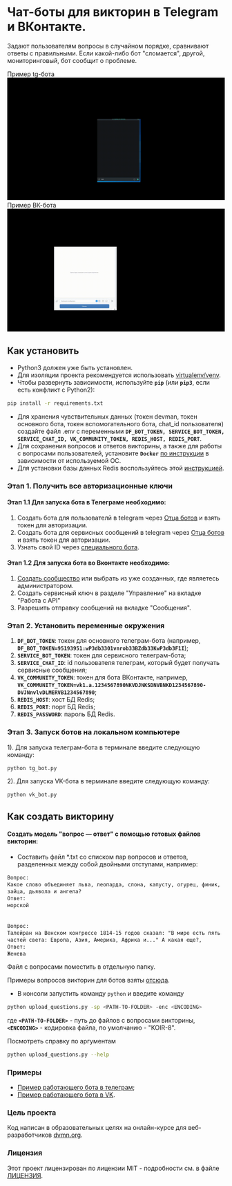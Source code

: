 #  Чат-боты для викторин в Telegram и ВКонтакте.
Задают пользователям вопросы в случайном порядке, сравнивают ответы с правильными. 
Если какой-либо бот "сломается", другой, мониторинговый, бот сообщит о проблеме.


Пример tg-бота  ![tg_bot_example](tg_bot_example.gif)     Пример ВК-бота  ![vk_bot_example](vk_bot_example.gif) 


## Как установить

* Python3 должен уже быть установлен.
* Для изоляции проекта рекомендуется использовать [virtualenv/venv](https://docs.python.org/3/library/venv.html).
* Чтобы развернуть зависимости, используйте **`pip`** (или **`pip3`**, если есть конфликт с Python2):

```bash
pip install -r requirements.txt
```
* Для хранения чувствительных данных (токен devman, токен основного бота, токен вспомогательного бота, chat_id пользователя) создайте файл .env 
с переменными **```DF_BOT_TOKEN, SERVICE_BOT_TOKEN, SERVICE_CHAT_ID, VK_COMMUNITY_TOKEN, REDIS_HOST, REDIS_PORT```**.
* Для сохранения вопросов и ответов викторины, а также для работы с вопросами пользователей, 
установите **```Docker```** [по инструкции](https://docs.docker.com/desktop/) в зависимости от используемой ОС.
* Для установки базы данных Redis воспользуйтесь этой [инструкцией](https://developer.redis.com/create/docker/redis-on-docker/).

### Этап 1. Получить все авторизационные ключи
#### Этап 1.1 Для запуска бота в Телеграме необходимо:
1) Создать бота для пользователй в telegram через [Отца ботов](https://telegram.me/BotFather) и взять токен для авторизации.
2) Создать бота для сервисных сообщений в telegram через [Отца ботов](https://telegram.me/BotFather) и взять токен для авторизации.
3) Узнать свой ID через [специального бота](https://telegram.me/userinfobot).

#### Этап 1.2 Для запуска бота во Вконтакте необходимо:
1) [Создать сообщество](https://vk.com/groups?tab=admin) или выбрать из уже созданных, где являетесь администратором.
2) Создать сервисный ключ в разделе "Управление" на вкладке "Работа с API"
3) Разрешить отправку сообщений на вкладке "Сообщения".

### Этап 2. Установить переменные окружения
1) **```DF_BOT_TOKEN```**: токен для основного телеграм-бота (например, **```DF_BOT_TOKEN=95193951:wP3db3301vnrob33BZdb33KwP3db3F1I```**);  
2) **```SERVICE_BOT_TOKEN```**: токен для сервисного телеграм-бота;
3) **```SERVICE_CHAT_ID```**: id пользователя телеграм, который будет получать сервисные сообщения;  
4) **```VK_COMMUNITY_TOKEN```**: токен для бота ВКонтакте, например, **```VK_COMMUNITY_TOKEN=vk1.a.1234567890NKVDJNKSDNVBNKD1234567890-DVJNnvlvDLMERVB1234567890```**;
5) **```REDIS_HOST```**: хост БД Redis;
6) **```REDIS_PORT```**: порт БД Redis;
7) **```REDIS_PASSWORD```**: пароль БД Redis.

### Этап 3. Запуск ботов на локальном компьютере

1). Для запуска телеграм-бота в терминале введите следующую команду:

```bash
python tg_bot.py
```

2). Для запуска VK-бота в терминале введите следующую команду:

```bash
python vk_bot.py
```

## Как создать викторину
#### Создать модель "вопрос — ответ" с помощью готовых файлов викторин:
* Составить файл *.txt со списком пар вопросов и ответов, разделенных между собой двойными отступами, например:
```
Вопрос: 
Какое слово объединяет льва, леопарда, слона, капусту, огурец, финик, зайца, дьявола и ангела?
Ответ:
морской


Вопрос: 
Талейран на Венском конгрессе 1814-15 годов сказал: "В мире есть пять частей света: Европа, Азия, Америка, Африка и..." А какая еще?,
Ответ: 
Женева
```
Файл с вопросами поместить в отдельную папку.

Примеры вопросов викторин для ботов взяты [отсюда](https://dvmn.org/media/modules_dist/quiz-questions.zip).

* В консоли запустить команду `python` и введите команду 
```bash
python upload_questions.py -sp <PATH-TO-FOLDER> -enc <ENCODING>
```
где **```<PATH-TO-FOLDER>```** - путь до файлов с вопросами викторины,
**```<ENCODING>```** - кодировка файла, по умолчанию - "KOIR-8".

Посмотреть справку по аргументам
```bash
python upload_questions.py --help
```
### Примеры

* [Пример работающего бота в телеграм](https://t.me/shisterov1_bot);
* [Пример работающего бота в VK](https://vk.com/club219380486).

### Цель проекта

Код написан в образовательных целях на онлайн-курсе для веб-разработчиков [dvmn.org](https://dvmn.org).

### Лицензия

Этот проект лицензирован по лицензии MIT - подробности см. в файле [ЛИЦЕНЗИЯ](LICENSE).
